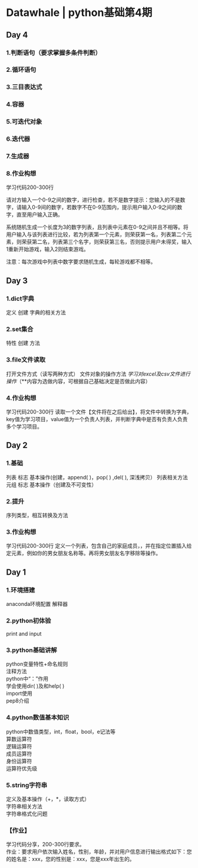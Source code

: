 # Datawhale | python基础第4期

## Day 4

### 1.判断语句（要求掌握多条件判断）

### 2.循环语句

### 3.三目表达式

### 4.容器

### 5.可迭代对象

### 6.迭代器

### 7.生成器

### 8.作业构想
  学习代码200-300行
  
  请对方输入一个0-9之间的数字，进行检查，若不是数字提示：您输入的不是数字，请输入0-9间的数字，若数字不在0-9范围内，提示用户输入0-9之间的数字，直至用户输入正确。
  
  系统随机生成一个长度为3的数字列表，且列表中元素在0-9之间并且不相等。将用户输入与该列表进行比较，若为列表第一个元素，则荣获第一名，列表第二个元素，则荣获第二名，列表第三个名字，则荣获第三名，否则提示用户未得奖，输入1重新开始游戏，输入2则结束游戏。
  
  注意：每次游戏中列表中数字要求随机生成，每轮游戏都不相等。

## Day 3
### 1.dict字典
  定义
  创建
  字典的相关方法

### 2.set集合
  特性
  创建
  方法

### 3.file文件读取
   打开文件方式（读写两种方式）
   文件对象的操作方法
   *学习对excel及csv文件进行操作*（**内容为选做内容，可根据自己基础决定是否做此内容）

### 4.作业构想
  学习代码200-300行
  读取一个文件【文件将在之后给出】，将文件中转换为字典，key值为学习项目，value值为一个负责人列表，并判断字典中是否有负责人负责多个学习项目。

## Day 2
### 1.基础
  列表
  标志
  基本操作(创建，append( )，pop( ) ,del( ), 深浅拷贝）
  列表相关方法
  元组
  标志
  基本操作（创建及不可变性）
  
### 2.提升
  序列类型，相互转换及方法

### 3.作业构想
  学习代码200-300行
  定义一个列表，包含自己的家庭成员，，并在指定位置插入给定元素，例如你的男女朋友名称等。再将男女朋友名字移除等操作。


## Day 1
### 1.环境搭建
  anaconda环境配置
  解释器
  
### 2.python初体验
  print and input 

### 3.python基础讲解
  python变量特性+命名规则   
  注释方法  
  python中“：”作用  
  学会使用dir( )及和help( )  
  import使用  
  pep8介绍  

### 4.python数值基本知识
  python中数值类型，int，float，bool，e记法等  
  算数运算符  
  逻辑运算符  
  成员运算符  
  身份运算符  
  运算符优先级  

### 5.string字符串
  定义及基本操作（+，*，读取方式）  
  字符串相关方法  
  字符串格式化问题  

### 【作业】
  学习代码分享，200-300行要求。  
  作业：要求用户依次输入姓名，性别，年龄，并对用户信息进行输出格式如下：您的姓名是：xxx，您的性别是：xxx，您是xxx年出生的。

